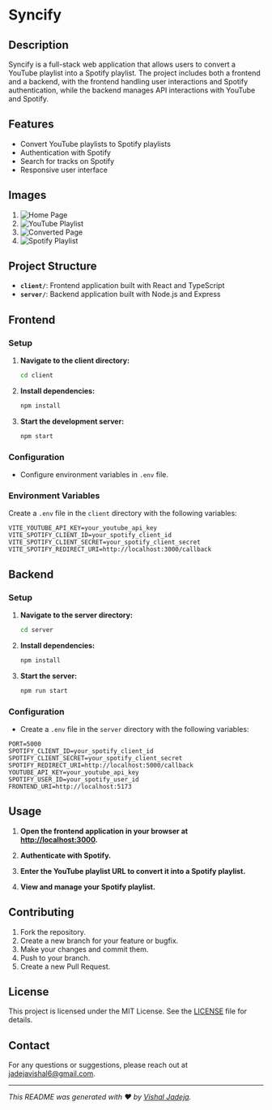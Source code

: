 # Syncify

## Description

Syncify is a full-stack web application that allows users to convert a YouTube playlist into a Spotify playlist. The project includes both a frontend and a backend, with the frontend handling user interactions and Spotify authentication, while the backend manages API interactions with YouTube and Spotify.

## Features

- Convert YouTube playlists to Spotify playlists
- Authentication with Spotify
- Search for tracks on Spotify
- Responsive user interface

## Images

1. ![Home Page](https://via.placeholder.com/600x400?text=Frontend+Screenshot)
2. ![YouTube Playlist](https://via.placeholder.com/600x400?text=Backend+Screenshot)
3. ![Converted Page](https://via.placeholder.com/600x400?text=Playlist+Conversion)
4. ![Spotify Playlist](https://via.placeholder.com/600x400?text=Spotify+Playlist+Link)

## Project Structure

- **`client/`**: Frontend application built with React and TypeScript
- **`server/`**: Backend application built with Node.js and Express

## Frontend

### Setup

1. **Navigate to the client directory:**

   ```bash
   cd client
   ```

2. **Install dependencies:**

   ```bash
   npm install
   ```

3. **Start the development server:**

   ```bash
   npm start
   ```

### Configuration

- Configure environment variables in `.env` file.

### Environment Variables

Create a `.env` file in the `client` directory with the following variables:

```env
VITE_YOUTUBE_API_KEY=your_youtube_api_key
VITE_SPOTIFY_CLIENT_ID=your_spotify_client_id
VITE_SPOTIFY_CLIENT_SECRET=your_spotify_client_secret
VITE_SPOTIFY_REDIRECT_URI=http://localhost:3000/callback
```

## Backend

### Setup

1. **Navigate to the server directory:**

   ```bash
   cd server
   ```

2. **Install dependencies:**

   ```bash
   npm install
   ```

3. **Start the server:**

   ```bash
   npm run start
   ```

### Configuration

- Create a `.env` file in the `server` directory with the following variables:

```env
PORT=5000
SPOTIFY_CLIENT_ID=your_spotify_client_id
SPOTIFY_CLIENT_SECRET=your_spotify_client_secret
SPOTIFY_REDIRECT_URI=http://localhost:5000/callback
YOUTUBE_API_KEY=your_youtube_api_key
SPOTIFY_USER_ID=your_spotify_user_id
FRONTEND_URI=http://localhost:5173
```

## Usage

1. **Open the frontend application in your browser at [http://localhost:3000](http://localhost:3000).**

2. **Authenticate with Spotify.**

3. **Enter the YouTube playlist URL to convert it into a Spotify playlist.**

4. **View and manage your Spotify playlist.**

## Contributing

1. Fork the repository.
2. Create a new branch for your feature or bugfix.
3. Make your changes and commit them.
4. Push to your branch.
5. Create a new Pull Request.

## License

This project is licensed under the MIT License. See the [LICENSE](LICENSE) file for details.

## Contact

For any questions or suggestions, please reach out at [jadejavishal6@gmail.com](mailto:jadejavishal6@gmail.com).

---

_This README was generated with ❤️ by [Vishal Jadeja](https://github.com/vishalj6)._
